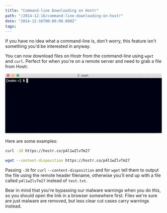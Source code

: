```yaml
---
title: "Command-line Downloading on Hostr"
path: "/2014-12-16/command-line-downloading-on-hostr"
date: "2014-12-16T00:00:00.000Z"
tags:
---
```


If you have no idea what a command-line is, don't worry, this feature isn't something you'd be interested in anyway.

You can now download files on Hostr from the command-line using `wget` and `curl`. Perfect for when you're on a remote server and need to grab a file from Hostr.

![Command-line downloading demonstration](./cli.gif)

Here are some examples:

```bash
curl -JO https://hostr.co/p4l1wZlvTm27
```

```bash
wget --content-disposition https://hostr.co/p4l1wZlvTm27
```

Passing `-JO` for `curl` `--content-disposition` and for `wget` tell them to output the file using the remote header filename, otherwise you'll end up with a file called `p4l1wZlvTm27` instead of `test.txt`.

Bear in mind that you're bypassing our malware warnings when you do this, so you should open the link in a browser somewhere first. Files we're sure are just malware are removed, but less clear cut cases carry warnings instead.
